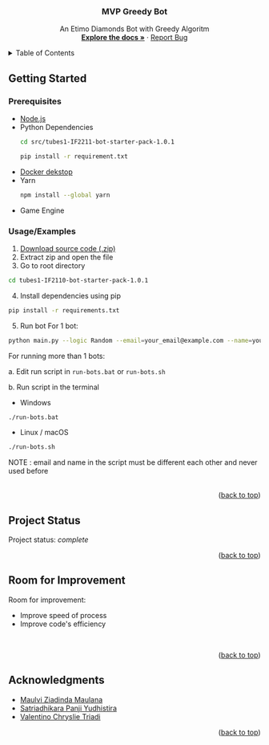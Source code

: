 <!-- Improved compatibility of back to top link: See: https://github.com/othneildrew/Best-README-Template/pull/73 -->
<a name="readme-top"></a>
<!--
*** Thanks for checking out the Best-README-Template. If you have a suggestion
*** that would make this better, please fork the repo and create a pull request
*** or simply open an issue with the tag "enhancement".
*** Don't forget to give the project a star!
*** Thanks again! Now go create something AMAZING! :D
-->



<!-- PROJECT SHIELDS -->
<!--
*** I'm using markdown "reference style" links for readability.
*** Reference links are enclosed in brackets [ ] instead of parentheses ( ).
*** See the bottom of this document for the declaration of the reference variables
*** for contributors-url, forks-url, etc. This is an optional, concise syntax you may use.
*** https://www.markdownguide.org/basic-syntax/#reference-style-links
-->


<!-- PROJECT LOGO -->
<br />
<div align="center">

<h3 align="center">MVP Greedy Bot</h3>

  <p align="center">
    An Etimo Diamonds Bot with Greedy Algoritm
    <br />
    <a href="https://github.com/ValentinoTriadi/Tubes1_MVP"><strong>Explore the docs »</strong></a>
    ·
    <a href="https://github.com/ValentinoTriadi/Tubes1_MVP/issues">Report Bug</a>
    <br/>
  </p>
</div>



<!-- TABLE OF CONTENTS -->
<details>
  <summary>Table of Contents</summary>
  <ol>
    <li>
      <a href="#about-the-project">About The Project</a>
    </li>
    <li>
      <a href="#getting-started">Getting Started</a>
      <ul>
        <li><a href="#prerequisites">Prerequisites</a></li>
        <li><a href="#Usage/Examples">Usage/Examples</a></li>
      </ul>
    </li>
    <li><a href="#Project-Status">Project Status</a></li>
    <li><a href="#Room-for-Improvement">Room for Improvement</a></li>
    <li><a href="#Acknowledgments">Acknowledgments</a></li>
  </ol>
</details>



<!-- GETTING STARTED -->
## Getting Started

### Prerequisites
* <a href="https://nodejs.org/en">Node.js</a>
* Python Dependencies
  ```sh
  cd src/tubes1-IF2211-bot-starter-pack-1.0.1
  ```
  ```sh
  pip install -r requirement.txt
  ```
* <a href="https://www.docker.com/products/docker-desktop/">Docker dekstop</a>
* Yarn
  ```sh
  npm install --global yarn
  ```
* Game Engine

### Usage/Examples

1. <a href="https://github.com/valentinotriadi/Tubes1_MVP/releases/tag/v1">Download source code (.zip)</a>
2. Extract zip and open the file
3. Go to root directory
  ```sh
  cd tubes1-IF2110-bot-starter-pack-1.0.1
  ```
4. Install dependencies using pip
  ```sh
  pip install -r requirements.txt
  ```
5. Run bot
  For 1 bot:
  ```sh
  python main.py --logic Random --email=your_email@example.com --name=your_name --password=your_password --team etimo
  ```
  For running more than 1 bots:
  
  a. Edit run script in ```run-bots.bat``` or ```run-bots.sh```
  
  b. Run script in the terminal

  - Windows
  ```sh
  ./run-bots.bat
  ```
  - Linux / macOS
  ```sh
  ./run-bots.sh
  ```
  NOTE : email and name in the script must be different each other and never used before
<br/>
<br/>
 
<p align="right">(<a href="#readme-top">back to top</a>)</p>




<!-- PROJECT STATUS -->
## Project Status
Project status: _complete_ 
<br/>
<p align="right">(<a href="#readme-top">back to top</a>)</p>

<!-- ROOM FOR IMPROVEMENT -->
## Room for Improvement
Room for improvement:
- Improve speed of process
- Improve code's efficiency 
<br/>
<p align="right">(<a href="#readme-top">back to top</a>)</p>

<!-- ACKNOWLEDGMENTS -->
## Acknowledgments
- [Maulvi Ziadinda Maulana](https://www.github.com/maulvi-zm)
- [Satriadhikara Panji Yudhistira](https://www.github.com/satriadhikara)
- [Valentino Chryslie Triadi](https://www.github.com/valentinotriadi)


<p align="right">(<a href="#readme-top">back to top</a>)</p>
